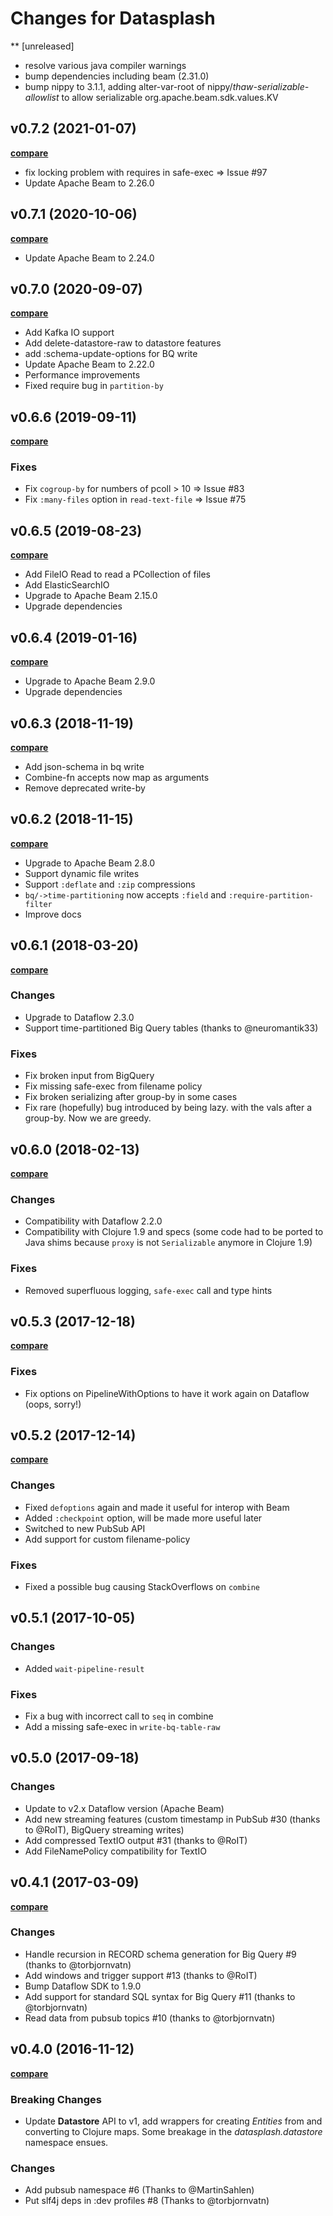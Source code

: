 # Changes for Datasplash

** [unreleased]

* resolve various java compiler warnings
* bump dependencies including beam (2.31.0)
* bump nippy to 3.1.1, adding alter-var-root of
  nippy/*thaw-serializable-allowlist* to allow serializable
  org.apache.beam.sdk.values.KV

## v0.7.2 (2021-01-07)

**[compare](https://github.com/ngrunwald/datasplash/compare/v0.7.1...v0.7.2)**

- fix locking problem with requires in safe-exec => Issue #97
- Update Apache Beam to 2.26.0

## v0.7.1 (2020-10-06)

**[compare](https://github.com/ngrunwald/datasplash/compare/v0.7.0...v0.7.1)**

- Update Apache Beam to 2.24.0

## v0.7.0 (2020-09-07)

**[compare](https://github.com/ngrunwald/datasplash/compare/v0.6.6...v0.7.0)**

- Add Kafka IO support
- Add delete-datastore-raw to datastore features
- add :schema-update-options for BQ write
- Update Apache Beam to 2.22.0
- Performance improvements
- Fixed require bug in `partition-by`

## v0.6.6 (2019-09-11)

**[compare](https://github.com/ngrunwald/datasplash/compare/v0.6.5...v0.6.6)**

### Fixes

- Fix `cogroup-by` for numbers of pcoll > 10 => Issue #83
- Fix `:many-files` option in `read-text-file` => Issue #75

## v0.6.5 (2019-08-23)

**[compare](https://github.com/ngrunwald/datasplash/compare/v0.6.4...v0.6.5)**

- Add FileIO Read to read a PCollection of files
- Add ElasticSearchIO
- Upgrade to Apache Beam 2.15.0
- Upgrade dependencies

## v0.6.4 (2019-01-16)

**[compare](https://github.com/ngrunwald/datasplash/compare/v0.6.3...v0.6.4)**

- Upgrade to Apache Beam 2.9.0
- Upgrade dependencies

## v0.6.3 (2018-11-19)

**[compare](https://github.com/ngrunwald/datasplash/compare/v0.6.2...v0.6.3)**

- Add json-schema in bq write
- Combine-fn accepts now map as arguments
- Remove deprecated write-by


## v0.6.2 (2018-11-15)

**[compare](https://github.com/ngrunwald/datasplash/compare/v0.6.1...v0.6.2)**

- Upgrade to Apache Beam 2.8.0
- Support dynamic file writes
- Support `:deflate` and `:zip` compressions
- `bq/->time-partitioning` now accepts `:field` and `:require-partition-filter`
- Improve docs

## v0.6.1 (2018-03-20)

**[compare](https://github.com/ngrunwald/datasplash/compare/v0.6.0...v0.6.1)**

### Changes

- Upgrade to Dataflow 2.3.0
- Support time-partitioned Big Query tables (thanks to @neuromantik33)

### Fixes

- Fix broken input from BigQuery
- Fix missing safe-exec from filename policy
- Fix broken serializing after group-by in some cases
- Fix rare (hopefully) bug introduced by being lazy. with the vals after a group-by. Now we are greedy.

## v0.6.0 (2018-02-13)

**[compare](https://github.com/ngrunwald/datasplash/compare/v0.5.3...v0.6.0)**

### Changes

- Compatibility with Dataflow 2.2.0
- Compatibility with Clojure 1.9 and specs (some code had to be ported to Java shims because `proxy` is not `Serializable` anymore in Clojure 1.9)

### Fixes

- Removed superfluous logging, `safe-exec` call and type hints

## v0.5.3 (2017-12-18)

**[compare](https://github.com/ngrunwald/datasplash/compare/v0.5.2...v0.5.3)**

### Fixes

- Fix options on PipelineWithOptions to have it work again on Dataflow (oops, sorry!)

## v0.5.2 (2017-12-14)

**[compare](https://github.com/ngrunwald/datasplash/compare/v0.5.1...v0.5.2)**

### Changes

- Fixed `defoptions` again and made it useful for interop with Beam
- Added `:checkpoint` option, will be made more useful later
- Switched to new PubSub API
- Add support for custom filename-policy

### Fixes

- Fixed a possible bug causing StackOverflows on `combine`

## v0.5.1 (2017-10-05)

### Changes

- Added `wait-pipeline-result`

### Fixes

- Fix a bug with incorrect call to `seq` in combine
- Add a missing safe-exec in `write-bq-table-raw`

## v0.5.0 (2017-09-18)

### Changes

- Update to v2.x Dataflow version (Apache Beam)
- Add new streaming features (custom timestamp in PubSub #30 (thanks to @RoIT), BigQuery streaming writes)
- Add compressed TextIO output #31 (thanks to @RoIT)
- Add FileNamePolicy compatibility for TextIO

## v0.4.1 (2017-03-09)

**[compare](https://github.com/ngrunwald/datasplash/compare/v0.4.0...v0.4.1)**

### Changes

- Handle recursion in RECORD schema generation for Big Query #9 (thanks to @torbjornvatn)
- Add windows and trigger support #13 (thanks to @RoIT)
- Bump Dataflow SDK to 1.9.0
- Add support for standard SQL syntax for Big Query #11 (thanks to @torbjornvatn)
- Read data from pubsub topics #10 (thanks to @torbjornvatn)

## v0.4.0 (2016-11-12)

**[compare](https://github.com/ngrunwald/datasplash/compare/v0.3.1...v0.4.0)**

### Breaking Changes

- Update **Datastore** API to v1, add wrappers for creating *Entities* from and converting to Clojure maps. Some breakage in the *datasplash.datastore* namespace ensues.

### Changes

- Add pubsub namespace #6 (Thanks to @MartinSahlen)
- Put slf4j deps in :dev profiles #8 (Thanks to @torbjornvatn)
